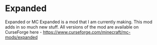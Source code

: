 # Expanded
Expanded or MC Expanded is a mod that I am currently making. This mod adds in so much new stuff.
All versions of the mod are available on CurseForge here - https://www.curseforge.com/minecraft/mc-mods/expanded

